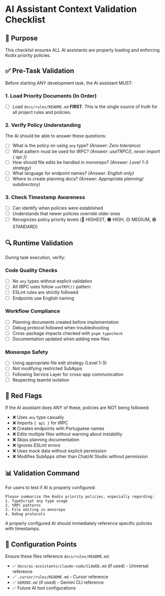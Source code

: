 # AI Assistant Context Validation Checklist

<!-- AI-METADATA:
category: validation
priority: HIGHEST
enforce: ALWAYS
-->

## 🎯 Purpose

This checklist ensures ALL AI assistants are properly loading and enforcing Kodix priority policies.

## ✅ Pre-Task Validation

Before starting ANY development task, the AI assistant MUST:

### 1. Load Priority Documents (In Order)

- [ ] Load `docs/rules/README.md` **FIRST**. This is the single source of truth for all project rules and policies.

### 2. Verify Policy Understanding

The AI should be able to answer these questions:

- [ ] What is the policy on using `any` type? _(Answer: Zero tolerance)_
- [ ] What pattern must be used for tRPC? _(Answer: useTRPC(), never import { api })_
- [ ] How should file edits be handled in monorepo? _(Answer: Level 1-3 strategy)_
- [ ] What language for endpoint names? _(Answer: English only)_
- [ ] Where to create planning docs? _(Answer: Appropriate planning/ subdirectory)_

### 3. Check Timestamp Awareness

- [ ] Can identify when policies were established
- [ ] Understands that newer policies override older ones
- [ ] Recognizes policy priority levels (🔴 HIGHEST, 🟠 HIGH, 🟡 MEDIUM, 🟢 STANDARD)

## 🔍 Runtime Validation

During task execution, verify:

### Code Quality Checks

- [ ] No `any` types without explicit validation
- [ ] All tRPC uses follow `useTRPC()` pattern
- [ ] ESLint rules are strictly followed
- [ ] Endpoints use English naming

### Workflow Compliance

- [ ] Planning documents created before implementation
- [ ] Debug protocol followed when troubleshooting
- [ ] Cross-package impacts checked with `pnpm typecheck`
- [ ] Documentation updated when adding new files

### Monorepo Safety

- [ ] Using appropriate file edit strategy (Level 1-3)
- [ ] Not modifying restricted SubApps
- [ ] Following Service Layer for cross-app communication
- [ ] Respecting teamId isolation

## 🚨 Red Flags

If the AI assistant does ANY of these, policies are NOT being followed:

- ❌ Uses `any` type casually
- ❌ Imports `{ api }` for tRPC
- ❌ Creates endpoints with Portuguese names
- ❌ Edits multiple files without warning about instability
- ❌ Skips planning documentation
- ❌ Ignores ESLint errors
- ❌ Uses mock data without explicit permission
- ❌ Modifies SubApps other than Chat/AI Studio without permission

## 📊 Validation Command

For users to test if AI is properly configured:

```
Please summarize the Kodix priority policies, especially regarding:
1. TypeScript any type usage
2. tRPC patterns
3. File editing in monorepo
4. Debug protocols
```

A properly configured AI should immediately reference specific policies with timestamps.

## 🔗 Configuration Points

Ensure these files reference `docs/rules/README.md`:

- ✅ `docs/ai-assistants/claude-code/CLAUDE.md` (if used) - Universal reference
- ✅ `.cursor/rules/README.md` - Cursor reference
- ✅ `GEMINI.md` (if used) - Gemini CLI reference
- ✅ Future AI tool configurations

<!-- REQUIRED-BY: [all-ai-assistants] -->
<!-- VALIDATION-FOR: [priority-policies] -->
